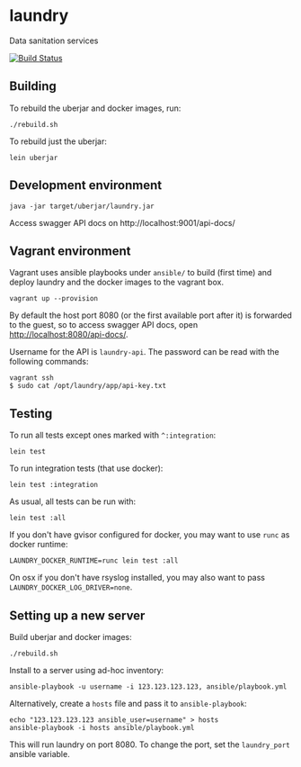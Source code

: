 # laundry
Data sanitation services

[![Build Status](https://travis-ci.org/solita/laundry.svg?branch=develop)](https://travis-ci.org/solita/laundry)

## Building

To rebuild the uberjar and docker images, run:

    ./rebuild.sh

To rebuild just the uberjar:

    lein uberjar

## Development environment

    java -jar target/uberjar/laundry.jar

Access swagger API docs on http://localhost:9001/api-docs/

## Vagrant environment

Vagrant uses ansible playbooks under `ansible/` to build (first time) and deploy laundry and the docker images to the vagrant box.

    vagrant up --provision

By default the host port 8080 (or the first available port after it) is forwarded to the guest, so to access swagger API docs, open <http://localhost:8080/api-docs/>.

Username for the API is `laundry-api`. The password can be read with the following commands:

    vagrant ssh
    $ sudo cat /opt/laundry/app/api-key.txt

## Testing

To run all tests except ones marked with `^:integration`:

    lein test

To run integration tests (that use docker):

    lein test :integration

As usual, all tests can be run with:

    lein test :all

If you don't have gvisor configured for docker, you may want to use `runc` as docker runtime:

    LAUNDRY_DOCKER_RUNTIME=runc lein test :all

On osx if you don't have rsyslog installed, you may also want to pass `LAUNDRY_DOCKER_LOG_DRIVER=none`.

## Setting up a new server

Build uberjar and docker images:

    ./rebuild.sh

Install to a server using ad-hoc inventory:

    ansible-playbook -u username -i 123.123.123.123, ansible/playbook.yml

Alternatively, create a `hosts` file and pass it to `ansible-playbook`:

    echo "123.123.123.123 ansible_user=username" > hosts
    ansible-playbook -i hosts ansible/playbook.yml

This will run laundry on port 8080.
To change the port, set the `laundry_port` ansible variable.
